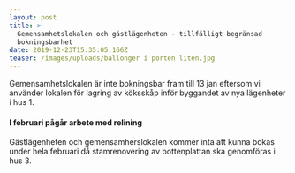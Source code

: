 ```yaml
---
layout: post
title: >-
  Gemensamhetslokalen och gästlägenheten - tillfälligt begränsad
  bokningsbarhet  
date: 2019-12-23T15:35:05.166Z
teaser: /images/uploads/ballonger i porten liten.jpg
---
```

Gemensamhetslokalen är inte bokningsbar fram till 13 jan eftersom vi använder lokalen för lagring av köksskåp inför byggandet av nya lägenheter i hus 1.

#### I februari pågår arbete med relining

Gästlägenheten och gemensamherslokalen kommer inta att kunna bokas under hela februari då stamrenovering av bottenplattan ska genomföras i hus 3.
